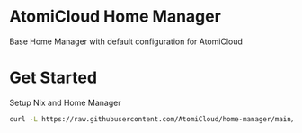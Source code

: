 # AtomiCloud Home Manager 

Base Home Manager with default configuration for AtomiCloud

# Get Started

Setup Nix and Home Manager

```bash
curl -L https://raw.githubusercontent.com/AtomiCloud/home-manager/main/scripts/setup.sh | sh
```
